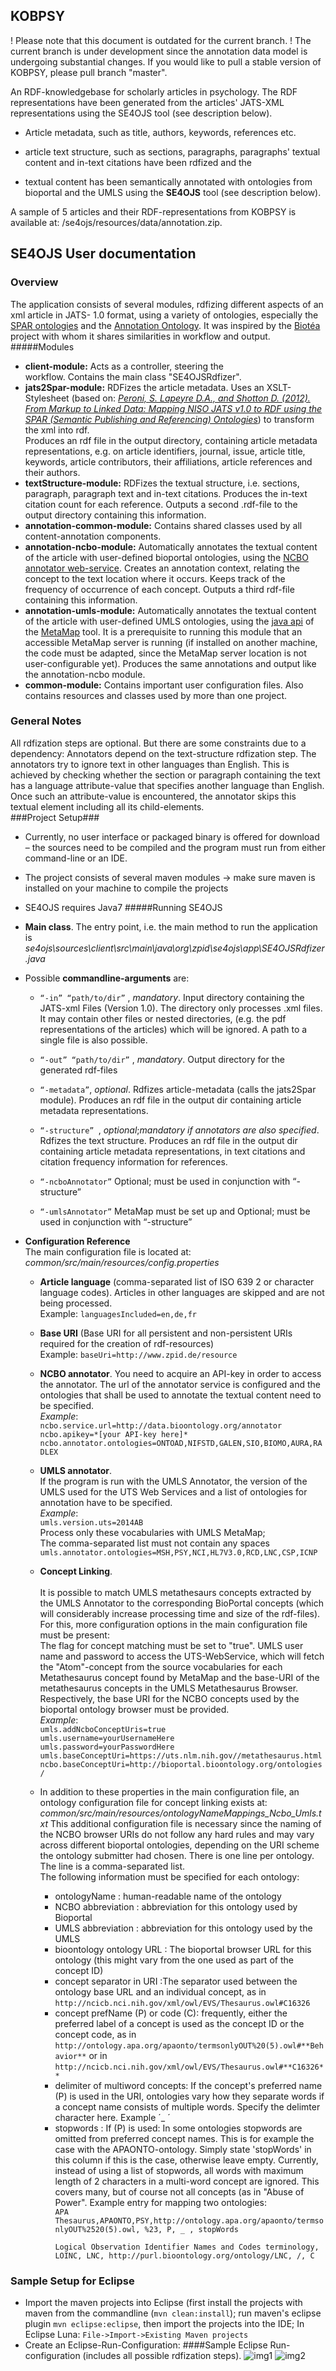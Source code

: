 ## KOBPSY ##

! Please note that this document is outdated for the current branch.
! The current branch is under development since the annotation data model is undergoing substantial changes. If you would like to pull a stable version of KOBPSY, please pull branch "master".

An RDF-knowledgebase for scholarly articles in psychology. The RDF representations have been generated from the articles' JATS-XML representations using the SE4OJS tool (see description below). </br>

- Article metadata, such as title, authors, keywords, references etc.

- article text structure, such as sections, paragraphs, paragraphs' textual content and in-text citations have been rdfized and the
- textual content has been semantically annotated with ontologies from bioportal and the UMLS using the **SE4OJS** tool (see description below). 

A sample of 5 articles and their RDF-representations from KOBPSY is available at: /se4ojs/resources/data/annotation.zip.

## SE4OJS User documentation ##
### Overview
The application consists of several modules, rdfizing different aspects of an xml article in JATS- 1.0 format, using a variety of ontologies, especially the [SPAR ontologies](http://sempublishing.sourceforge.net/ "SPAR ontologies") and the [Annotation Ontology](https://code.google.com/p/annotation-ontology/ "Annotation Ontology"). It was inspired by the [Biotéa](http://www.jbiomedsem.com/content/4/S1/S5) project with whom it shares similarities in workflow and output.
#####Modules
-	**client-module:** Acts as a controller, steering the  
workflow. Contains the main class "SE4OJSRdfizer".
- **jats2Spar-module:** RDFizes the article  metadata. Uses an XSLT-Stylesheet (based on: [*Peroni, S. Lapeyre D.A., and Shotton D. (2012). From Markup to Linked Data: Mapping NISO JATS v1.0 to RDF using the SPAR (Semantic Publishing and Referencing) Ontologies*](http://www.ncbi.nlm.nih.gov/books/NBK100491/)) to transform the xml into rdf.
 </br> Produces an rdf file in the output directory, containing article metadata representations, e.g. on article identifiers, journal, issue, article title, keywords, article contributors, their affiliations, article references and their authors.
- **textStructure-module:** RDFizes the textual structure, i.e. sections, paragraph, paragraph text and in-text citations. Produces the in-text citation count for each reference. Outputs a second .rdf-file to the output directory containing this information.
- **annotation-common-module:** Contains shared classes used by all content-annotation components.
- **annotation-ncbo-module:** Automatically annotates the textual content of the article with user-defined bioportal ontologies, using the [NCBO annotator web-service](http://data.bioontology.org/documentation#nav_annotator). Creates an annotation context, relating the concept to the text location where it occurs. Keeps track of the frequency of occurrence of each concept. Outputs a third rdf-file containing this information.
- **annotation-umls-module:** Automatically annotates the textual content of the article with user-defined UMLS ontologies, using the [java api](http://metamap.nlm.nih.gov/JavaApi.shtml) of the [MetaMap](http://metamap.nlm.nih.gov/) tool. It is a prerequisite to running this module that an accessible MetaMap server is running (if installed on another machine, the code must be adapted, since the MetaMap server location is not user-configurable yet). Produces the same annotations and output like the annotation-ncbo module.
- **common-module:** Contains important user configuration files. Also contains resources and classes used by more than one project.

### General Notes  
All rdfization steps are optional. But there are some constraints due to a dependency: Annotators depend on the text-structure rdfization step.
The annotators try to ignore text in other languages than English. This is achieved by checking whether the section or paragraph containing the text has a language attribute-value that specifies another language than English. Once such an attribute-value is encountered, the annotator skips this textual element including all its child-elements.   
###Project Setup###


- Currently, no user interface or packaged binary is offered for download – the sources need to be compiled and the program must run from either command-line or an IDE. 
- The project consists of several maven modules -> make sure maven is installed on your machine to compile the projects
- SE4OJS requires Java7
#####Running SE4OJS


- **Main class**. The entry point, i.e. the main method to run the application is *se4ojs\sources\client\src\main\java\org\zpid\se4ojs\app\SE4OJSRdfizer.java*
- Possible **commandline-arguments** are:

	-  `“-in” “path/to/dir”`	, *mandatory*. Input directory containing the JATS-xml Files (Version 1.0). The directory only processes .xml files. It may contain other files or nested directories, (e.g. the pdf representations of the articles) which will be ignored. A path to a single file is also possible.

	- `“-out” “path/to/dir”`	, *mandatory*. Output directory for the generated rdf-files

	- `“-metadata”`, *optional*. Rdfizes article-metadata (calls the jats2Spar module). Produces an rdf file in the output dir containing article metadata representations.

	- `“-structure”	`, *optional*;*mandatory if annotators are also specified*. Rdfizes the text structure. Produces an rdf file in the output dir containing article metadata representations, in text citations and citation frequency information for references.
	- `“-ncboAnnotator”`		Optional; must be used in conjunction with “-structure”
	
	- `“-umlsAnnotator”`	MetaMap must be set up and 	Optional; must be used in conjunction with “-structure”
- **Configuration Reference**
	</br> The main configuration file is located at: </br>
    *common/src/main/resources/config.properties*
     
	- **Article language** (comma-separated list of  ISO 639 2 or character language codes). Articles in other languages are skipped and are not being processed. </br> Example: `languagesIncluded=en,de,fr`
	- **Base URI** (Base URI for all persistent and non-persistent URIs required for the creation of rdf-resources) </br>
	Example: `baseUri=http://www.zpid.de/resource`

	- **NCBO annotator**. You need to acquire an API-key in order to access the annotator. The url of the annotator service is configured and the ontologies that shall be used to annotate the textual content need to be specified.
	 </br> *Example*:  
    `ncbo.service.url=http://data.bioontology.org/annotator` </br>
    `ncbo.apikey=*[your API-key here]*`</br>
    `ncbo.annotator.ontologies=ONTOAD,NIFSTD,GALEN,SIO,BIOMO,AURA,RADLEX`
	- **UMLS annotator**.  </br>
	If the program is run with the UMLS Annotator, the version of the UMLS used for the UTS Web Services and a list of ontologies for annotation have to be specified.
     </br> *Example*:</br>
         `umls.version.uts=2014AB`</br>
          Process only these vocabularies with UMLS MetaMap;</br>
          The comma-separated list must not contain any spaces</br>
          `umls.annotator.ontologies=MSH,PSY,NCI,HL7V3.0,RCD,LNC,CSP,ICNP`</br>
  	- **Concept Linking**.  </br>  
 It is possible to match UMLS metathesaurs concepts extracted by the UMLS Annotator to the corresponding BioPortal concepts (which will considerably increase processing time and size of the rdf-files).
    For this, more configuration options in the main configuration file must be present:</br>
    The flag for concept matching must be set to "true". UMLS user name and password to access the UTS-WebService, which will fetch the "Atom"-concept from the source vocabularies for each Metathesaurus concept found by MetaMap and the base-URI of the metathesaurus concepts in the UMLS Metathesaurus Browser. Respectively, the base URI for the NCBO concepts used by the bioportal ontology browser must be provided.
    </br> *Example*:</br>
    `umls.addNcboConceptUris=true`</br>
   `umls.username=yourUsernameHere`</br>
   `umls.password=yourPasswordHere`</br>
   `umls.baseConceptUri=https://uts.nlm.nih.gov//metathesaurus.html`</br>
   `ncbo.baseConceptUri=http://bioportal.bioontology.org/ontologies/`</br>
   - In addition to these properties in the main configuration file, an ontology configuration file for concept linking exists at:
   *common/src/main/resources/ontologyNameMappings_Ncbo_Umls.txt*
   This additional configuration file is necessary since the naming of the NCBO browser URIs do not follow any hard rules and may vary across different bioportal ontologies, depending on the URI scheme the ontology submitter had chosen. There is one line per ontology. The line is a comma-separated list.</br>
   The following information must be specified for each ontology:
      - ontologyName               : human-readable name of the ontology
      - NCBO abbreviation          : abbreviation for this ontology used by Bioportal
      - UMLS abbreviation          : abbreviation for this ontology used by the UMLS
      - bioontology ontology URL   : The bioportal browser URL for this ontology (this might vary from the one used as part of the concept ID)
      - concept separator in URI   :The separator used between the ontology base URL and an individual concept, as in `http://ncicb.nci.nih.gov/xml/owl/EVS/Thesaurus.owl#C16326`
      - concept prefName (P) or code (C): frequently, either the preferred label of a concept is used as the concept ID or the concept code, as in
        `http://ontology.apa.org/apaonto/termsonlyOUT%20(5).owl#**Behavior**` or in `http://ncicb.nci.nih.gov/xml/owl/EVS/Thesaurus.owl#**C16326**`
      - delimiter of multiword concepts: If the concept's preferred name (P) is used in the URI, ontologies vary how they separate words if a concept name consists of multiple words. Specify the delimter character here.
      Example ´_ ´
      - stopwords                   : If (P) is used: In some ontologies stopwords are omitted from preferred concept names. This is for example the case with the APAONTO-ontology. Simply state 'stopWords' in this column if this is the case, otherwise leave empty. Currently, instead of using a list of stopwords, all words with maximum length of 2 characters in a multi-word concept are ignored. This covers many, but of course not all concepts (as in "Abuse of Power".
   Example entry for mapping two ontologies: </br>
`APA Thesaurus,APAONTO,PSY,http://ontology.apa.org/apaonto/termsonlyOUT%2520(5).owl, %23, P, _ , stopWords` </p>
`Logical Observation Identifier Names and Codes terminology,	LOINC, LNC, http://purl.bioontology.org/ontology/LNC, /, C`

### Sample Setup for Eclipse
- Import the maven projects into Eclipse (first install the projects with maven from the commandline (`mvn clean:install`); run maven's eclipse plugin  `mvn eclipse:eclipse`, then import the projects into the IDE; In Eclipse Luna: `File->Import->Existing Maven projects`
- Create an Eclipse-Run-Configuration:
####Sample Eclipse Run-configuration (includes all possible rdfization steps).
![img1](se4ojs/resources/doc/se4ojsRunConfig1.JPG)
![img2](se4ojs/resources/doc/se4ojsRunConfig2.PNG)




